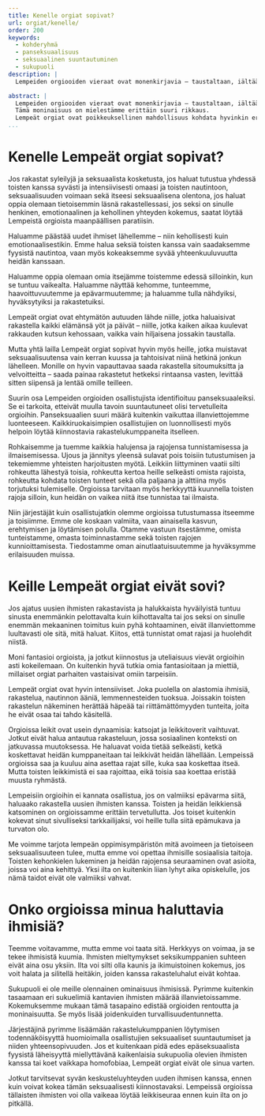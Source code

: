 ```yaml
---
title: Kenelle orgiat sopivat?
url: orgiat/kenelle/
order: 200
keywords:
  - kohderyhmä
  - panseksuaalisuus
  - seksuaalinen suuntautuminen
  - sukupuoli
description: |
  Lempeiden orgiooiden vieraat ovat monenkirjavia – taustaltaan, iältään, seksuaaliselta kokeneisuudeltaan, libidoltaan, suhde- ja perhemalleiltaan, sukupuoli-identiteeteiltään, elämäntavoiltaan, yhteiskunnalliselta asemaltaan ja taloudelliselta tilanteeltaan.

abstract: |
  Lempeiden orgiooiden vieraat ovat monenkirjavia – taustaltaan, iältään, seksuaaliselta kokeneisuudeltaan, libidoltaan, suhde- ja perhemalleiltaan, sukupuoli-identiteeteiltään, elämäntavoiltaan, yhteiskunnalliselta asemaltaan ja taloudelliselta tilanteeltaan – vain joitakin ominaisuuksia mainitaksemme.
  Tämä moninaisuus on mielestämme erittäin suuri rikkaus.
  Lempeät orgiat ovat poikkeuksellinen mahdollisuus kohdata hyvinkin erilaisia ihmisiä hyväksyen, syvästi ja rakastaen.
...
```


# Kenelle Lempeät orgiat sopivat?

Jos rakastat syleilyjä ja seksuaalista kosketusta, jos haluat tutustua yhdessä toisten kanssa syvästi ja intensiivisesti omaasi ja toisten nautintoon, seksuaalisuuden voimaan sekä itseesi seksuaalisena olentona, jos haluat oppia olemaan tietoisemmin läsnä rakastellessasi, jos seksi on sinulle henkinen, emotionaalinen ja kehollinen yhteyden kokemus, saatat löytää Lempeistä orgioista maanpäällisen paratiisin.

Haluamme päästää uudet ihmiset lähellemme – niin kehollisesti kuin emotionaalisestikin.
Emme halua seksiä toisten kanssa vain saadaksemme fyysistä nautintoa, vaan myös kokeaksemme syvää yhteenkuuluvuutta heidän kanssaan.

Haluamme oppia olemaan omia itsejämme toistemme edessä silloinkin, kun se tuntuu vaikealta.
Haluamme näyttää kehomme, tunteemme, haavoittuvuutemme ja epävarmuutemme; ja haluamme tulla nähdyiksi, hyväksytyiksi ja rakastetuiksi.

Lempeät orgiat ovat ehtymätön autuuden lähde niille, jotka haluaisivat rakastella kaikki elämänsä yöt ja päivät – niille, jotka kaiken aikaa kuulevat rakkauden kutsun kehossaan, vaikka vain hiljaisena jossakin taustalla.

Mutta yhtä lailla Lempeät orgiat sopivat hyvin myös heille, jotka muistavat seksuaalisuutensa vain kerran kuussa ja tahtoisivat niinä hetkinä jonkun lähelleen.
Monille on hyvin vapauttavaa saada rakastella sitoumuksitta ja velvoitteitta – saada painaa rakastetut hetkeksi rintaansa vasten, levittää sitten siipensä ja lentää omille teilleen.

Suurin osa Lempeiden orgioiden osallistujista identifioituu panseksuaaleiksi.
Se ei tarkoita, etteivät muulla tavoin suuntautuneet olisi tervetulleita orgioihin.
Panseksuaalien suuri määrä kuitenkin vaikuttaa illanviettojemme luonteeseen.
Kaikkiruokaisimpien osallistujien on luonnollisesti myös helpoin löytää kiinnostavia rakastelukumppaneita itselleen.

Rohkaisemme ja tuemme kaikkia halujensa ja rajojensa tunnistamisessa ja ilmaisemisessa.
Ujous ja jännitys yleensä sulavat pois toisiin tutustumisen ja tekemiemme yhteisten harjoitusten myötä.
Leikkiin liittyminen vaatii silti rohkeutta lähestyä toisia, rohkeutta kertoa heille selkeästi omista rajoista, rohkeutta kohdata toisten tunteet sekä olla paljaana ja alttiina myös torjutuksi tulemiselle.
Orgioissa tarvitaan myös herkkyyttä kuunnella toisten rajoja silloin, kun heidän on vaikea niitä itse tunnistaa tai ilmaista.

Niin järjestäjät kuin osallistujatkin olemme orgioissa tutustumassa itseemme ja toisiimme.
Emme ole koskaan valmiita, vaan ainaisella kasvun, erehtymisen ja löytämisen polulla.
Otamme vastuun itsestämme, omista tunteistamme, omasta toiminnastamme sekä toisten rajojen kunnioittamisesta.
Tiedostamme oman ainutlaatuisuutemme ja hyväksymme erilaisuuden muissa.

# Keille Lempeät orgiat eivät sovi?

Jos ajatus uusien ihmisten rakastavista ja halukkaista hyväilyistä tuntuu sinusta enemmänkin pelottavalta kuin kiihottavalta tai jos seksi on sinulle enemmän mekaaninen toimitus kuin pyhä kohtaaminen, eivät illanviettomme luultavasti ole sitä, mitä haluat. Kiitos, että tunnistat omat rajasi ja huolehdit niistä.

Moni fantasioi orgioista, ja jotkut kiinnostus ja uteliaisuus vievät orgioihin asti kokeilemaan.
On kuitenkin hyvä tutkia omia fantasioitaan ja miettiä, millaiset orgiat parhaiten vastaisivat omiin tarpeisiin.

Lempeät orgiat ovat hyvin intensiiviset.
Joka puolella on alastomia ihmisiä, rakastelua, nautinnon ääniä, lemmennesteiden tuoksua.
Joissakin toisten rakastelun näkeminen herättää häpeää tai riittämättömyyden tunteita, joita he eivät osaa tai tahdo käsitellä.

Orgioissa leikit ovat usein dynaamisia: katsojat ja leikkitoverit vaihtuvat.
Jotkut eivät halua antautua rakasteluun, jossa sosiaalinen konteksti on jatkuvassa muutoksessa.
He haluavat voida tietää selkeästi, ketkä koskettavat heidän kumppaneitaan tai leikkivät heidän lähellään.
Lempeissä orgioissa saa ja kuuluu aina asettaa rajat sille, kuka saa koskettaa itseä.
Mutta toisten leikkimistä ei saa rajoittaa, eikä toisia saa koettaa eristää muusta ryhmästä.

Lempeisiin orgioihin ei kannata osallistua, jos on valmiiksi epävarma siitä, haluaako rakastella uusien ihmisten kanssa.
Toisten ja heidän leikkiensä katsominen on orgioissamme erittäin tervetullutta.
Jos toiset kuitenkin kokevat sinut sivulliseksi tarkkailijaksi, voi heille tulla siitä epämukava ja turvaton olo.

Me voimme tarjota lempeän oppimisympäristön mitä avoimeen ja tietoiseen seksuaalisuuteen tulee, mutta emme voi opettaa ihmisille sosiaalisia taitoja.
Toisten kehonkielen lukeminen ja heidän rajojensa seuraaminen ovat asioita, joissa voi aina kehittyä.
Yksi ilta on kuitenkin liian lyhyt aika opiskelulle, jos nämä taidot eivät ole valmiiksi vahvat.

# Onko orgioissa minua haluttavia ihmisiä?

Teemme voitavamme, mutta emme voi taata sitä.
Herkkyys on voimaa, ja se tekee ihmisistä kuumia.
Ihmisten mieltymykset seksikumppanien suhteen eivät aina osu yksiin.
Ilta voi silti olla kaunis ja ikimuistoinen kokemus, jos voit halata ja silitellä heitäkin, joiden kanssa rakasteluhalut eivät kohtaa.

Sukupuoli ei ole meille olennainen ominaisuus ihmisissä.
Pyrimme kuitenkin tasaamaan eri sukuelimiä kantavien ihmisten määrää illanvietoissamme.
Kokemuksemme mukaan tämä tasapaino edistää orgioiden rentoutta ja moninaisuutta.
Se myös lisää joidenkuiden turvallisuudentunnetta.

Järjestäjinä pyrimme lisäämään rakastelukumppanien löytymisen todennäköisyyttä huomioimalla osallistujien seksuaaliset suuntautumiset ja niiden yhteensopivuuden.
Jos et kuitenkaan pidä edes epäseksuaalista fyysistä läheisyyttä miellyttävänä kaikenlaisia sukupuolia olevien ihmisten kanssa tai koet vaikkapa homofobiaa, Lempeät orgiat eivät ole sinua varten.

Jotkut tarvitsevat syvän keskusteluyhteyden uuden ihmisen kanssa, ennen kuin voivat kokea tämän seksuaalisesti kiinnostavaksi.
Lempeissä orgioissa tällaisten ihmisten voi olla vaikeaa löytää leikkiseuraa ennen kuin ilta on jo pitkällä.
